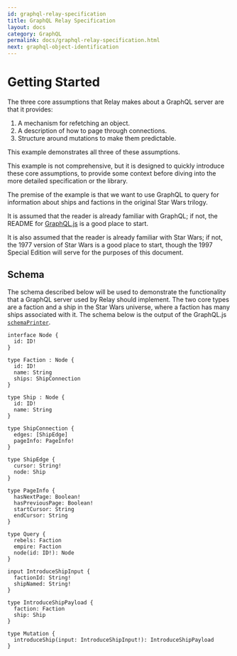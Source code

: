```yaml
---
id: graphql-relay-specification
title: GraphQL Relay Specification
layout: docs
category: GraphQL
permalink: docs/graphql-relay-specification.html
next: graphql-object-identification
---
```


# Getting Started

The three core assumptions that Relay makes about a GraphQL server are that it
provides:

1. A mechanism for refetching an object.
2. A description of how to page through connections.
3. Structure around mutations to make them predictable.

This example demonstrates all three of these assumptions.

This example is not comprehensive, but it is designed to quickly introduce
these core assumptions, to provide some context before diving into
the more detailed specification or the library.

The premise of the example is that we want to use GraphQL to query for
information about ships and factions in the original Star Wars
trilogy.

It is assumed that the reader is already familiar with GraphQL; if not,
the README for [GraphQL.js](https://github.com/graphql/graphql-js) is a
good place to start.

It is also assumed that the reader is already familiar with Star Wars; if not,
the 1977 version of Star Wars is a good place to start, though the 1997
Special Edition will serve for the purposes of this document.

## Schema

The schema described below will be used to demonstrate the functionality
that a GraphQL server used by Relay should implement. The two core types
are a faction and a ship in the Star Wars universe, where a faction
has many ships associated with it. The schema below is the output of the
GraphQL.js [`schemaPrinter`](https://github.com/graphql/graphql-js/blob/master/src/utilities/schemaPrinter.js).

```
interface Node {
  id: ID!
}

type Faction : Node {
  id: ID!
  name: String
  ships: ShipConnection
}

type Ship : Node {
  id: ID!
  name: String
}

type ShipConnection {
  edges: [ShipEdge]
  pageInfo: PageInfo!
}

type ShipEdge {
  cursor: String!
  node: Ship
}

type PageInfo {
  hasNextPage: Boolean!
  hasPreviousPage: Boolean!
  startCursor: String
  endCursor: String
}

type Query {
  rebels: Faction
  empire: Faction
  node(id: ID!): Node
}

input IntroduceShipInput {
  factionId: String!
  shipNamed: String!
}

type IntroduceShipPayload {
  faction: Faction
  ship: Ship
}

type Mutation {
  introduceShip(input: IntroduceShipInput!): IntroduceShipPayload
}
```
